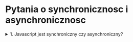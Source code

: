 # Pytania o synchronicznosc i asynchronicznosc

<details>
<summary>1. Javascript jest synchroniczny czy asynchroniczny?</summary>
Javascript może być synchroniczny oraz asynchroniczny.<br><br>

<details>
<summary>1.1 Czym jest synchroniczność w Javascript?</summary>
Synchroniczność oznacza, że kod wykonuje się określonej sekwencji instrukcji podanych w programie. Każda poprzednia instrukcja czeka na 
wykonanie poprzedniej instrukcji. Np.

console.log('Hello');<br>
console.log('World');
</details>
  
<details>
<summary>1.2 Czym jest asynchroniczność w Javascript?</summary>
Asynchroniczność oznacza, że kod wykonuje się nie czekając na wykonanie poprzednich instrukcji. Np.

console.log('Pierwszy');<br>
setTimeout(() => console.log('Drugi'), 2000);<br>
console.log('Trzeci');<br>
  
W tym wypadku kolejność wykonania będzie różna. Wyświetli się 'Pierwszy', 'Trzeci', 'Drugi'.
</details>
  
<details>
<summary>1.3 Jaka jest róznica pomiędzy synchronicznym i asynchronicznym Javascriptem?</summary>
1. Synchroniczne instrukcje wykonują się w podanej sekwencji. Instrukcje w asynchronicznym JS nie wykonują się jedna po drugiej.<br>
2. Synchroniczne Instrukcje czekają na wykonanie się poprzedniej instrukcji. Asynchroniczne instrukcje nie czekają na wykonanie się poprzedniej
  instrukcji tylko trafiają do event loopa.<br>
3. Większość czasu Javascript używa synchronicznego kodu. Natomiast asynchroniczny Javacript jest preferowany w sytuacjach kiedy wykonanie kodu zostaje
  zablokowane w sposób nieokreslony.
</details>
  
<details>
<summary>1.4 Jak wywołać kilka wątków w Javascript?</summary>
Javascript nie wspiera wielowątkowości - nic się nie da z tym zrobić w czystym Javascript, ponieważ we wszystkich przeglądarkach Javascript wywołuje
się w jednym wątku.
</details>
  
</details>


